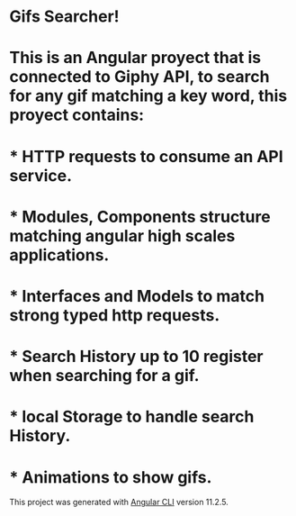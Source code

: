 # Gifs Searcher!

#              This is an Angular proyect that is connected to Giphy API, to search for any gif matching a key word, this proyect contains:
#
#
#

# * HTTP requests to consume an API service.
# * Modules, Components structure matching angular high scales applications.
# * Interfaces and Models to match strong typed http requests.
# * Search History up to 10 register when searching for a gif.
# * local Storage to handle search History.
# * Animations to show gifs.

This project was generated with [Angular CLI](https://github.com/angular/angular-cli) version 11.2.5.
